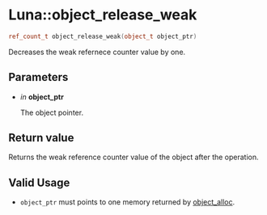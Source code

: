# Luna::object_release_weak

```c++
ref_count_t object_release_weak(object_t object_ptr)
```

Decreases the weak refernece counter value by one. 



## Parameters
* *in* **object_ptr**

    The object pointer. 

## Return value
Returns the weak reference counter value of the object after the operation. 

## Valid Usage
* `object_ptr` must points to one memory returned by [object_alloc](group___runtime_object_1gabbcaac45f20e9e4c322fb1db0376b641.md). 

